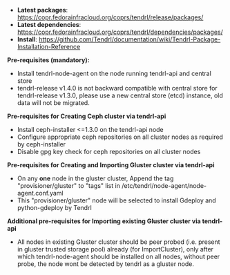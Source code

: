 - **Latest packages**: https://copr.fedorainfracloud.org/coprs/tendrl/release/packages/
- **Latest dependencies**: https://copr.fedorainfracloud.org/coprs/tendrl/dependencies/packages/
- **Install**: https://github.com/Tendrl/documentation/wiki/Tendrl-Package-Installation-Reference


**Pre-requisites (mandatory):**
- Install tendrl-node-agent on the node running tendrl-api and central store
- tendrl-release v1.4.0 is not backward compatible with central store for tendrl-release v1.3.0, please use a new central store (etcd) instance, old data will not be migrated.

**Pre-requisites for Creating Ceph cluster via tendrl-api**
- Install ceph-installer <=1.3.0 on the tendrl-api node
- Configure appropriate ceph repositories on all cluster nodes as required by ceph-installer
- Disable gpg key check for ceph repositories on all cluster nodes

**Pre-requisites for Creating and Importing Gluster cluster via tendrl-api**
- On any **one** node in the gluster cluster, Append the tag "provisioner/gluster" to "tags" list in /etc/tendrl/node-agent/node-agent.conf.yaml 
- This "provisioner/gluster" node will be selected to install Gdeploy and python-gdeploy by Tendrl

**Additional pre-requisites for Importing existing Gluster cluster via tendrl-api**
- All nodes in existing Gluster cluster should be peer probed (i.e. present in gluster trusted storage pool) already (for ImportCluster), only after which tendrl-node-agent should be installed on all nodes, without peer probe, the node wont be detected by tendrl as a gluster node.